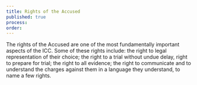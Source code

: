 ```yaml
---
title: Rights of the Accused
published: true
process:
order:
---
```



The rights of the Accused are one of the most fundamentally important aspects of the ICC. Some of these rights include: the right to legal representation of their choice; the right to a trial without undue delay, right to prepare for trial; the right to all evidence; the right to communicate and to understand the charges against them in a language they understand, to name a few rights.